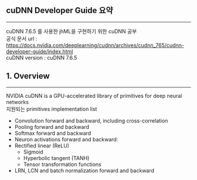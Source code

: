 ## cuDNN Developer Guide 요약 
-----  
cuDNN 7.6.5 를 사용한 jhML을 구현하기 위한 cuDNN 공부  
공식 문서 url : https://docs.nvidia.com/deeplearning/cudnn/archives/cudnn_765/cudnn-developer-guide/index.html  
cuDNN version : cuDNN 7.6.5

## 1. Overview  
-----  
NVIDIA cuDNN is a GPU-accelerated library of primitives for deep neural networks  
지원되는 primitives implementation list
- Convolution forward and backward, including cross-correlation
- Pooling forward and backward
- Softmax forward and backward
- Neuron activations forward and backward:
- Rectified linear (ReLU)
    - Sigmoid
    - Hyperbolic tangent (TANH)
    - Tensor transformation functions
- LRN, LCN and batch normalization forward and backward

